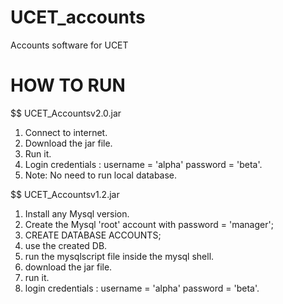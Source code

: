 # UCET_accounts
Accounts software for UCET


# HOW TO RUN

$$ UCET_Accountsv2.0.jar

1. Connect to internet.
2. Download the jar file.
3. Run it.
4. Login credentials : username = 'alpha'
                       password = 'beta'.
5. Note: No need to run local database.

$$ UCET_Accountsv1.2.jar

1. Install any Mysql version.
2. Create the Mysql 'root' account with password = 'manager';
3. CREATE DATABASE ACCOUNTS;
4. use the created DB.
5. run the mysqlscript file inside the mysql shell.
6. download the jar file.
7. run it.
8. login credentials : username = 'alpha'
                       password = 'beta'.

